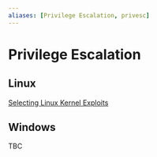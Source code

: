 ```yaml
---
aliases: [Privilege Escalation, privesc]
---
```

# Privilege Escalation

## Linux
[Selecting Linux Kernel Exploits](KernelExploitSelectionMethod_Linux)

## Windows
TBC